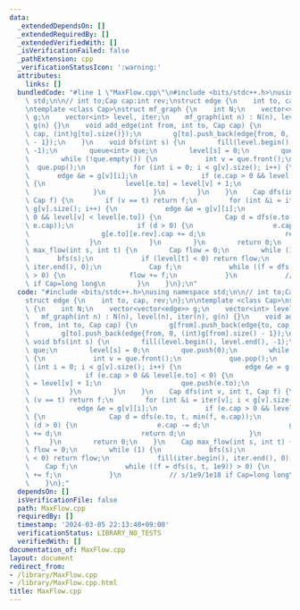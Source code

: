 ```yaml
---
data:
  _extendedDependsOn: []
  _extendedRequiredBy: []
  _extendedVerifiedWith: []
  _isVerificationFailed: false
  _pathExtension: cpp
  _verificationStatusIcon: ':warning:'
  attributes:
    links: []
  bundledCode: "#line 1 \"MaxFlow.cpp\"\n#include <bits/stdc++.h>\nusing namespace\
    \ std;\n\n// int to;Cap cap:int rev;\nstruct edge {\n    int to, cap, rev;\n};\n\
    \ntemplate <class Cap>\nstruct mf_graph {\n    int N;\n    vector<vector<edge>>\
    \ g;\n    vector<int> level, iter;\n    mf_graph(int n) : N(n), level(n), iter(n),\
    \ g(n) {}\n    void add_edge(int from, int to, Cap cap) {\n        g[from].push_back(edge{to,\
    \ cap, (int)g[to].size()});\n        g[to].push_back(edge{from, 0, (int)g[from].size()\
    \ - 1});\n    }\n    void bfs(int s) {\n        fill(level.begin(), level.end(),\
    \ -1);\n        queue<int> que;\n        level[s] = 0;\n        que.push(0);\n\
    \        while (!que.empty()) {\n            int v = que.front();\n          \
    \  que.pop();\n            for (int i = 0; i < g[v].size(); i++) {\n         \
    \       edge &e = g[v][i];\n                if (e.cap > 0 && level[e.to] < 0)\
    \ {\n                    level[e.to] = level[v] + 1;\n                    que.push(e.to);\n\
    \                }\n            }\n        }\n    }\n    Cap dfs(int v, int t,\
    \ Cap f) {\n        if (v == t) return f;\n        for (int &i = iter[v]; i <\
    \ g[v].size(); i++) {\n            edge &e = g[v][i];\n            if (e.cap >\
    \ 0 && level[v] < level[e.to]) {\n                Cap d = dfs(e.to, t, min(f,\
    \ e.cap));\n                if (d > 0) {\n                    e.cap -= d;\n  \
    \                  g[e.to][e.rev].cap += d;\n                    return d;\n \
    \               }\n            }\n        }\n        return 0;\n    }\n    Cap\
    \ max_flow(int s, int t) {\n        Cap flow = 0;\n        while (1) {\n     \
    \       bfs(s);\n            if (level[t] < 0) return flow;\n            fill(iter.begin(),\
    \ iter.end(), 0);\n            Cap f;\n            while ((f = dfs(s, t, 1e9))\
    \ > 0) {\n                flow += f;\n            }\n            // s/1e9/1e18\
    \ if Cap=long long\n        }\n    }\n};\n"
  code: "#include <bits/stdc++.h>\nusing namespace std;\n\n// int to;Cap cap:int rev;\n\
    struct edge {\n    int to, cap, rev;\n};\n\ntemplate <class Cap>\nstruct mf_graph\
    \ {\n    int N;\n    vector<vector<edge>> g;\n    vector<int> level, iter;\n \
    \   mf_graph(int n) : N(n), level(n), iter(n), g(n) {}\n    void add_edge(int\
    \ from, int to, Cap cap) {\n        g[from].push_back(edge{to, cap, (int)g[to].size()});\n\
    \        g[to].push_back(edge{from, 0, (int)g[from].size() - 1});\n    }\n   \
    \ void bfs(int s) {\n        fill(level.begin(), level.end(), -1);\n        queue<int>\
    \ que;\n        level[s] = 0;\n        que.push(0);\n        while (!que.empty())\
    \ {\n            int v = que.front();\n            que.pop();\n            for\
    \ (int i = 0; i < g[v].size(); i++) {\n                edge &e = g[v][i];\n  \
    \              if (e.cap > 0 && level[e.to] < 0) {\n                    level[e.to]\
    \ = level[v] + 1;\n                    que.push(e.to);\n                }\n  \
    \          }\n        }\n    }\n    Cap dfs(int v, int t, Cap f) {\n        if\
    \ (v == t) return f;\n        for (int &i = iter[v]; i < g[v].size(); i++) {\n\
    \            edge &e = g[v][i];\n            if (e.cap > 0 && level[v] < level[e.to])\
    \ {\n                Cap d = dfs(e.to, t, min(f, e.cap));\n                if\
    \ (d > 0) {\n                    e.cap -= d;\n                    g[e.to][e.rev].cap\
    \ += d;\n                    return d;\n                }\n            }\n   \
    \     }\n        return 0;\n    }\n    Cap max_flow(int s, int t) {\n        Cap\
    \ flow = 0;\n        while (1) {\n            bfs(s);\n            if (level[t]\
    \ < 0) return flow;\n            fill(iter.begin(), iter.end(), 0);\n        \
    \    Cap f;\n            while ((f = dfs(s, t, 1e9)) > 0) {\n                flow\
    \ += f;\n            }\n            // s/1e9/1e18 if Cap=long long\n        }\n\
    \    }\n};"
  dependsOn: []
  isVerificationFile: false
  path: MaxFlow.cpp
  requiredBy: []
  timestamp: '2024-03-05 22:13:40+09:00'
  verificationStatus: LIBRARY_NO_TESTS
  verifiedWith: []
documentation_of: MaxFlow.cpp
layout: document
redirect_from:
- /library/MaxFlow.cpp
- /library/MaxFlow.cpp.html
title: MaxFlow.cpp
---
```

